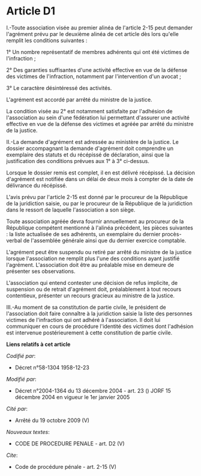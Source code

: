 # Article D1

I.-Toute association visée au premier alinéa de l'article 2-15 peut demander l'agrément prévu par le deuxième alinéa de cet
article dès lors qu'elle remplit les conditions suivantes : 

1° Un nombre représentatif de membres adhérents qui ont été victimes de l'infraction ; 

2° Des garanties suffisantes d'une activité effective en vue de la défense des victimes de l'infraction, notamment par
l'intervention d'un avocat ; 

3° Le caractère désintéressé des activités. 

L'agrément est accordé par arrêté du ministre de la justice. 

La condition visée au 2° est notamment satisfaite par l'adhésion de l'association au sein d'une fédération lui permettant
d'assurer une activité effective en vue de la défense des victimes et agréée par arrêté du ministre de la justice. 

II.-La demande d'agrément est adressée au ministère de la justice. Le dossier accompagnant la demande d'agrément doit
comprendre un exemplaire des statuts et du récépissé de déclaration, ainsi que la justification des conditions prévues aux 1°
à 3° ci-dessus. 

Lorsque le dossier remis est complet, il en est délivré récépissé. La décision d'agrément est notifiée dans un délai de deux
mois à compter de la date de délivrance du récépissé. 

L'avis prévu par l'article 2-15 est donné par le procureur de la République de la juridiction saisie, ou par le procureur de
la République de la juridiction dans le ressort de laquelle l'association a son siège. 

Toute association agréée devra fournir annuellement au procureur de la République compétent mentionné à l'alinéa précédent,
les pièces suivantes : la liste actualisée de ses adhérents, un exemplaire du dernier procès-verbal de l'assemblée générale
ainsi que du dernier exercice comptable. 

L'agrément peut être suspendu ou retiré par arrêté du ministre de la justice lorsque l'association ne remplit plus l'une des
conditions ayant justifié l'agrément. L'association doit être au préalable mise en demeure de présenter ses observations. 

L'association qui entend contester une décision de refus implicite, de suspension ou de retrait d'agrément doit,
préalablement à tout recours contentieux, présenter un recours gracieux au ministre de la justice. 

III.-Au moment de sa constitution de partie civile, le président de l'association doit faire connaître à la juridiction
saisie la liste des personnes victimes de l'infraction qui ont adhéré à l'association. Il doit lui communiquer en cours de
procédure l'identité des victimes dont l'adhésion est intervenue postérieurement à cette constitution de partie civile.

**Liens relatifs à cet article**

_Codifié par_:

  - Décret n°58-1304 1958-12-23

_Modifié par_:

  - Décret n°2004-1364 du 13 décembre 2004 - art. 23 () JORF 15 décembre 2004 en vigueur le 1er janvier 2005

_Cité par_:

  - Arrêté du 19 octobre 2009 (V)

_Nouveaux textes_:

  - CODE DE PROCEDURE PENALE - art. D2 (V)

_Cite_:

  - Code de procédure pénale - art. 2-15 (V)
